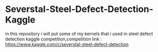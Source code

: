# Severstal-Steel-Defect-Detection-Kaggle
in this repository i will put some of my kernels that i used in steel defect detection kaggle competition,competition link : https://www.kaggle.com/c/severstal-steel-defect-detection
